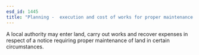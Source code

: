 ```yaml
---
esd_id: 1445
title: "Planning -  execution and cost of works for proper maintenance of land"
---
```


A local authority may enter land, carry out works and recover expenses in respect of a notice requiring proper maintenance of land in certain circumstances.


